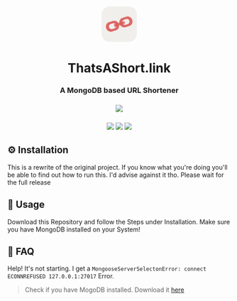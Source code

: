 <p align="center">
      <img src="assets/Logo/SmallLogo.png" width="80">
  <h1 align="center">
    ThatsAShort.link
  </h1>
</p>

<h3 align="center">
  A MongoDB based URL Shortener
</h3>

<h3 align="center">
      <img src="https://sonarcloud.io/api/project_badges/quality_gate?project=JNSAPH_ThatsAShort.link"><br><br>
      <img src="https://sonarcloud.io/api/project_badges/measure?project=JNSAPH_ThatsAShort.link&metric=sqale_rating">
      <img src="https://sonarcloud.io/api/project_badges/measure?project=JNSAPH_ThatsAShort.link&metric=bugs">
      <img src="https://sonarcloud.io/api/project_badges/measure?project=JNSAPH_ThatsAShort.link&metric=code_smells">
</h3>

## ⚙️ Installation
This is a rewrite of the original project. If you know what you're doing you'll be able to find out how to run this. I'd advise against it tho. Please wait for the full release

## 📙 Usage
Download this Repository and follow the Steps under Installation. Make sure you have MongoDB installed on your System! 

## 🤔 FAQ

Help! It's not starting. I get a `MongooseServerSelectonError: connect ECONNREFUSED 127.0.0.1:27017` Error.
> Check if you have MogoDB installed. Download it [here](https://www.mongodb.com/download-center/community)
